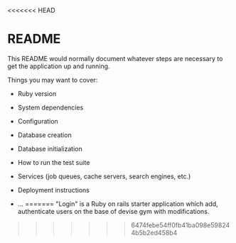 <<<<<<< HEAD
# README

This README would normally document whatever steps are necessary to get the
application up and running.

Things you may want to cover:

* Ruby version

* System dependencies

* Configuration

* Database creation

* Database initialization

* How to run the test suite

* Services (job queues, cache servers, search engines, etc.)

* Deployment instructions

* ...
=======
"Login" is a Ruby on rails starter application which add, authenticate users on the base of devise gym with modifications. 
>>>>>>> 6474febe54ff0fb41ba098e598244b5b2ed458b4
